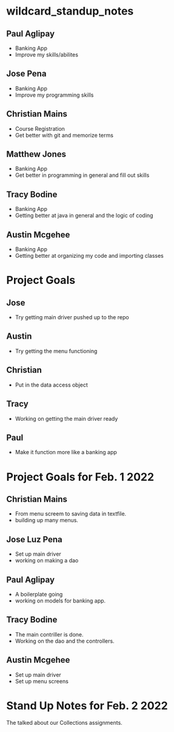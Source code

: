 # wildcard_standup_notes

## Paul Aglipay

- Banking App
- Improve my skills/abilites

## Jose Pena

- Banking App
- Improve my programming skills

## Christian Mains

- Course Registration
- Get better with git and memorize terms

## Matthew Jones 

- Banking App
- Get better in programming in general and fill out skills

## Tracy Bodine

- Banking App
- Getting better at java in general and the logic of coding

## Austin Mcgehee

- Banking App
- Getting better at organizing my code and importing classes

# Project Goals

## Jose

- Try getting main driver pushed up to the repo

## Austin

- Try getting the menu functioning

## Christian

- Put in the data access object

## Tracy

- Working on getting the main  driver ready

## Paul

- Make it function more like a banking app

# Project Goals for Feb. 1 2022

## Christian Mains

- From menu screem to saving data in textfile.
- building up many menus.

## Jose Luz Pena

- Set up main driver
- working on making a dao

## Paul Aglipay

- A boilerplate going 
- working on models for banking app.

## Tracy Bodine

- The main contriller is done.
- Working on the dao and the controllers.

## Austin Mcgehee

- Set up main driver
- Set up menu screens

# Stand Up Notes for Feb. 2 2022

The talked about our Collections assignments.